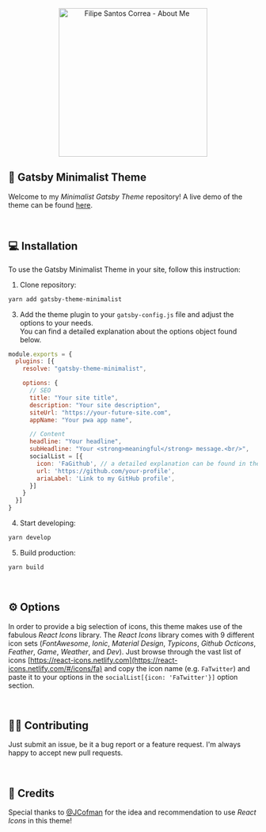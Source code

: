 <div align="center">
  <a href="https://santoscorrea.com">
    <img alt="Filipe Santos Correa - About Me" src="https://user-images.githubusercontent.com/3514796/55683989-79f20e00-5946-11e9-9893-6238244a8ab3.png" width="300" />
  </a>
</div>

## 👀 Gatsby Minimalist Theme

Welcome to my _Minimalist Gatsby Theme_ repository! A live demo of the theme can be found [here](https://filipesantoscorrea.com).

<br/>

## 💻 Installation

To use the Gatsby Minimalist Theme in your site, follow this instruction:

1. Clone repository: 
```sh
yarn add gatsby-theme-minimalist
```

3. Add the theme plugin to your ```gatsby-config.js``` file and adjust the options to your needs. <br/>
You can find a detailed explanation about the options object found below.

```js
module.exports = {
  plugins: [{
    resolve: "gatsby-theme-minimalist",

    options: {
      // SEO
      title: "Your site title",
      description: "Your site description",
      siteUrl: "https://your-future-site.com",
      appName: "Your pwa app name",

      // Content
      headline: "Your headline",
      subHeadline: "Your <strong>meaningful</strong> message.<br/>",
      socialList = [{
        icon: 'FaGithub', // a detailed explanation can be found in the options section
        url: 'https://github.com/your-profile',
        ariaLabel: 'Link to my GitHub profile',
      }]
    }
  }]
}
```

4. Start developing: 
```sh
yarn develop
```

5. Build production: 
```sh
yarn build
```

<br/>

## ⚙️ Options

In order to provide a big selection of icons, this theme makes use of the fabulous _React Icons_ library. The _React Icons_ library comes with 9 different icon sets (_FontAwesome_, _Ionic_, _Material Design_, _Typicons_, _Github Octicons_, _Feather_, _Game_, _Weather_, and _Dev_). Just browse through the vast list of icons [https://react-icons.netlify.com](https://react-icons.netlify.com/#/icons/fa) and copy the icon name (e.g. `FaTwitter`) and paste it to your options in the `socialList[{icon: 'FaTwitter'}]` option section.

<br/>

## 👩‍💻 Contributing

Just submit an issue, be it a bug report or a feature request. I'm always happy to accept new pull requests.

<br/>

## 🙌 Credits

Special thanks to [@JCofman](https://github.com/JCofman) for the idea and recommendation to use _React Icons_ in this theme!
